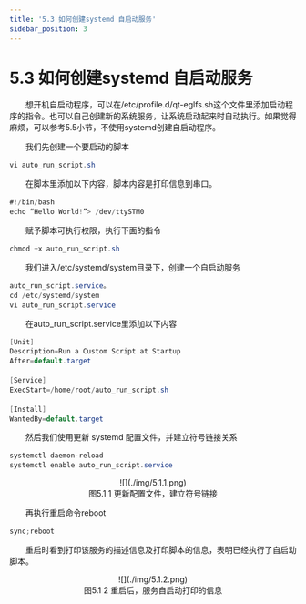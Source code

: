 ```yaml
---
title: '5.3 如何创建systemd 自启动服务'
sidebar_position: 3
---
```


# 5.3 如何创建systemd 自启动服务

&emsp;&emsp;想开机自启动程序，可以在/etc/profile.d/qt-eglfs.sh这个文件里添加启动程序的指令。也可以自己创建新的系统服务，让系统启动起来时自动执行。如果觉得麻烦，可以参考5.5小节，不使用systemd创建自启动程序。

&emsp;&emsp;我们先创建一个要启动的脚本

```c#
vi auto_run_script.sh
```

&emsp;&emsp;在脚本里添加以下内容，脚本内容是打印信息到串口。

```c#
#!/bin/bash
echo “Hello World!”> /dev/ttySTM0
```

&emsp;&emsp;赋予脚本可执行权限，执行下面的指令

```c#
chmod +x auto_run_script.sh
```

&emsp;&emsp;我们进入/etc/systemd/system目录下，创建一个自启动服务

```c#
auto_run_script.service。
cd /etc/systemd/system
vi auto_run_script.service
```

&emsp;&emsp;在auto_run_script.service里添加以下内容

```c#
[Unit]
Description=Run a Custom Script at Startup
After=default.target

[Service]
ExecStart=/home/root/auto_run_script.sh

[Install]
WantedBy=default.target
```

&emsp;&emsp;然后我们使用更新 systemd 配置文件，并建立符号链接关系

```c#
systemctl daemon-reload
systemctl enable auto_run_script.service
```

<center>
![](./img/5.1.1.png)<br />
图5.1 1 更新配置文件，建立符号链接
</center>

&emsp;&emsp;再执行重启命令reboot

```c#
sync;reboot
```

&emsp;&emsp;重启时看到打印该服务的描述信息及打印脚本的信息，表明已经执行了自启动脚本。

<center>
![](./img/5.1.2.png)<br />
图5.1 2 重启后，服务自启动打印的信息
</center>











